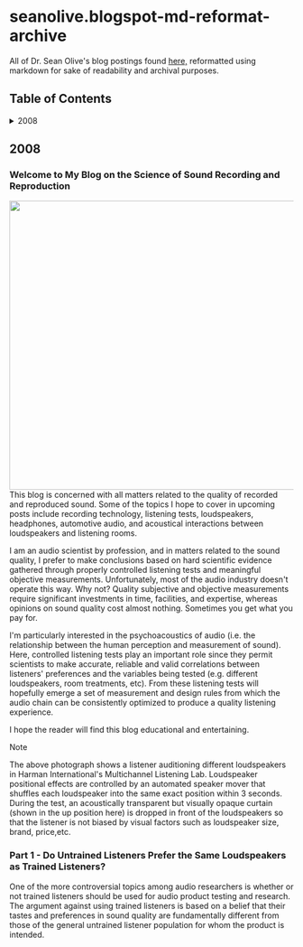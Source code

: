 # seanolive.blogspot-md-reformat-archive
All of Dr. Sean Olive's blog postings found [here,](seanolive.blogspot.com) reformatted using markdown for sake of readability and archival purposes.

## Table of Contents

<details>

<summary>2008</summary>

- Welcome to My Blog on the Science of Sound Recording and Reproduction
- Part 1 - Do Untrained Listeners Prefer the Same Loudspeakers as Trained Listeners?
- Part 2 - Differences in Performances of Trained Versus Untrained Listeners
- Part 3 - Relationship between Loudspeaker Measurements and Listener Preferences
- Sound Science - Loudspeaker R&D at Harman

</details>

## 2008
### Welcome to My Blog on the Science of Sound Recording and Reproduction
<img align="right" width="512" height="512" src="https://github.com/patch46/seanolive.blogspot-md-reformat-archive/assets/155677375/c9820c5c-e9ea-4109-aea6-a781ab2d489f">
This blog is concerned with all matters related to the quality of recorded and reproduced sound. Some of the topics I hope to cover in upcoming posts include recording technology, listening tests, loudspeakers, headphones, automotive audio, and acoustical interactions between loudspeakers and listening rooms.

I am an audio scientist by profession, and in matters related to the sound quality, I prefer to make conclusions based on hard scientific evidence gathered through properly controlled listening tests and meaningful objective measurements. Unfortunately, most of the audio industry doesn't operate this way. Why not? Quality subjective and objective measurements require significant investments in time, facilities, and expertise, whereas opinions on sound quality cost almost nothing.  Sometimes you get what you pay for.

I'm particularly  interested in the psychoacoustics of audio (i.e. the relationship between the human perception and measurement of sound). Here, controlled listening tests play an important role  since they permit scientists to make accurate, reliable and valid correlations between listeners' preferences and the variables being tested (e.g. different loudspeakers, room treatments, etc). From these listening tests  will hopefully emerge  a set of measurement and design rules from which the audio chain can be consistently optimized to produce a quality listening experience.

I hope the reader will find this blog educational and entertaining.

> [!NOTE]
> The above photograph shows a listener auditioning different loudspeakers in Harman International's Multichannel Listening Lab.  Loudspeaker positional effects are controlled by an automated speaker mover that shuffles each loudspeaker into the same exact position within 3 seconds. During the test, an acoustically transparent but visually opaque curtain (shown in the up position here) is dropped in front of the loudspeakers so that the listener is not biased by visual factors such as loudspeaker size, brand, price,etc.

### Part 1 - Do Untrained Listeners Prefer the Same Loudspeakers as Trained Listeners?
One of the more controversial topics among audio researchers is whether or not trained listeners should be used for audio product testing and research. The argument against using trained listeners is based on a belief that their tastes and preferences in sound quality are fundamentally different from those of the general untrained listener population for whom the product is intended.
